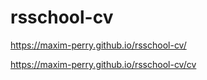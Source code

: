# rsschool-cv
https://maxim-perry.github.io/rsschool-cv/


https://maxim-perry.github.io/rsschool-cv/cv
